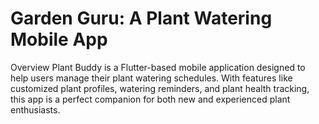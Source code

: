 # Garden Guru: A Plant Watering Mobile App
Overview
Plant Buddy is a Flutter-based mobile application designed to help users manage their plant watering schedules. With features like customized plant profiles, watering reminders, and plant health tracking, this app is a perfect companion for both new and experienced plant enthusiasts.
